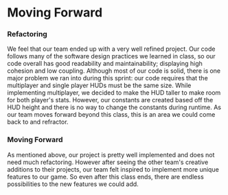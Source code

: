 # Moving Forward
### Refactoring
We feel that our team ended up with a very well refined project. Our code follows many of the software design practices we learned in class, so our code overall 
has good readability and maintainability; displaying high cohesion and low coupling. Although most of our code is solid, there is one major problem we ran into during this sprint: our code requires that the multiplayer and single player HUDs must be the same size. While implementing multiplayer, we decided to make the 
HUD taller to make room for both player's stats. However, our constants are created based off the HUD height and there is no way to change the constants during 
runtime. As our team moves forward beyond this class, this is an area we could come back to and refractor.

### Moving Forward
As mentioned above, our project is pretty well implemented and does not need much refactoring. However after seeing the other team's creative additions to their projects, our team felt inspired to implement more unique features to our game. So even after this class ends, there are endless possibilities to the new features 
we could add.
